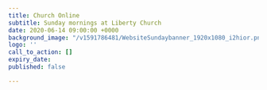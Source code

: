 ```yaml
---
title: Church Online
subtitle: Sunday mornings at Liberty Church
date: 2020-06-14 09:00:00 +0000
background_image: "/v1591786481/WebsiteSundaybanner_1920x1080_i2hior.png"
logo: ''
call_to_action: []
expiry_date: 
published: false

---
```

